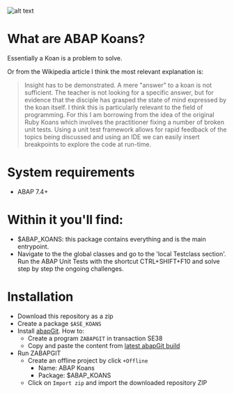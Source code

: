 ![alt text](https://s3.eu-central-1.amazonaws.com/abapkoans/ABAPKoans.jpg)

# What are ABAP Koans?

Essentially a Koan is a problem to solve.

Or from the Wikipedia article I think the most relevant explanation is:

> Insight has to be demonstrated. A mere "answer" to a koan is not sufficient. The teacher is not looking for a specific answer, but for evidence that the disciple has grasped the state of mind expressed by the koan itself.
> I think this is particularly relevant to the field of programming.
> For this I am borrowing from the idea of the original Ruby Koans which involves the practitioner fixing a number of broken unit tests. Using a unit test framework allows for rapid feedback of the topics being discussed and using an IDE we can easily insert breakpoints to explore the code at run-time.

# System requirements
* ABAP 7.4+

# Within it you'll find:
* $ABAP_KOANS: this package contains everything and is the main entrypoint.
* Navigate to the the global classes and go to the 'local Testclass section'. Run the ABAP Unit Tests with the shortcut CTRL+SHIFT+F10 and solve step by step the ongoing challenges.

# Installation
* Download this repository as a zip
* Create a package `$ASE_KOANS`
* Install [abapGit](https://github.com/larshp/abapGit). How to:
    * Create a program `ZABAPGIT` in transaction SE38
    * Copy and paste the content from [latest abapGit build](https://raw.githubusercontent.com/larshp/abapGit/build/zabapgit.abap)
* Run ZABAPGIT
  * Create an offline project by click `+Offline`
    * Name: ABAP Koans
    * Package: $ABAP_KOANS
  * Click on `Import zip` and import the downloaded repository ZIP

